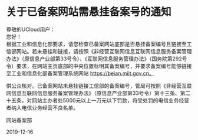 # 关于已备案网站需悬挂备案号的通知

尊敬的UCloud用户：  
您好！  
根据工业和信息化部要求，请您检查已备案网站底部是否悬挂备案编号且链接至工信部网站。若未悬挂和链接，请按照《非经营互联网信息互联网信息服务备案管理办法》（原信息产业部第33号令）、《互联网信息服务管理办法》（国务院第292号令）要求，在网站主页底部的中央位置标明其备案编号，并要求备案编号能够链接至工业和信息化部备案管理系统网站 https://beian.miit.gov.cn。

供公众核对。已备案网站未悬挂链接工信部的备案编号，管局可按照《非经营互联网信息互联网信息服务备案管理办法》（原信息产业部第33号令）第十三条、第二十五条，对网站主办者处5000元以上一万元以下罚款，将受处罚的电信业务经营者纳入电信业务经营不良名单。 



网站备案部

2019-12-16

